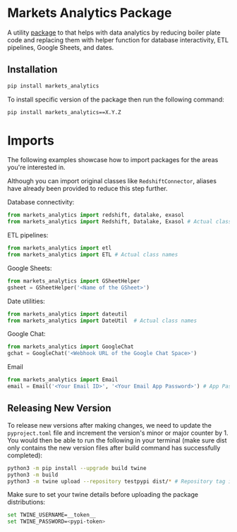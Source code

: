 # Markets Analytics Package

A utility [package](https://pypi.org/project/markets-analytics/0.1.5/#description) to that helps with data analytics by reducing boiler plate code and replacing them with helper function for database interactivity, ETL pipelines, Google Sheets, and dates.

## Installation

```sh
pip install markets_analytics
```

To install specific version of the package then run the following command:

```sh
pip install markets_analytics==X.Y.Z 
```

# Imports

The following examples showcase how to import packages for the areas you're interested in.

Although you can import original classes like `RedshiftConnector`, aliases have already been provided to reduce this step further.

Database connectivity:

```python
from markets_analytics import redshift, datalake, exasol
from markets_analytics import Redshift, Datalake, Exasol # Actual class names
```

ETL pipelines:

```python
from markets_analytics import etl
from markets_analytics import ETL # Actual class names
```

Google Sheets:

```python
from markets_analytics import GSheetHelper
gsheet = GSheetHelper('<Name of the GSheet>')
```

Date utilities:

```python
from markets_analytics import dateutil
from markets_analytics import DateUtil  # Actual class names
```

Google Chat:

```python
from markets_analytics import GoogleChat
gchat = GoogleChat('<Webhook URL of the Google Chat Space>')
```

Email

```python
from markets_analytics import Email
email = Email('<Your Email ID>', '<Your Email App Password>') # App Password is setup via Google 2FA Security tab
```

## Releasing New Version

To release new versions after making changes, we need to update the `pyproject.toml` file and increment the version's minor or major counter by 1. You would then be able to run the following in your terminal (make sure dist only contains the new version files after build command has successfully completed):

```sh
python3 -m pip install --upgrade build twine
python3 -m build
python3 -m twine upload --repository testpypi dist/* # Repository tag is optional
```

Make sure to set your twine details before uploading the package distributions:

```sh
set TWINE_USERNAME=__token__
set TWINE_PASSWORD=<pypi-token>
```
